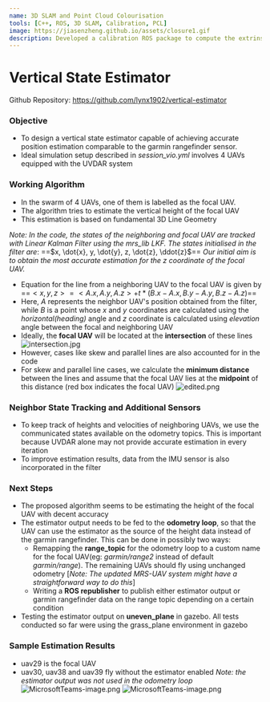 ```yaml
---
name: 3D SLAM and Point Cloud Colourisation
tools: [C++, ROS, 3D SLAM, Calibration, PCL]
image: https://jiasenzheng.github.io/assets/closure1.gif
description: Developed a calibration ROS package to compute the extrinsic parameters between a LiDar and an RGB-D camera.    Performed 3D SLAM using RTAB-Map on a Jackal UGV and aligned the color pixel to the point cloud.
---
```



# Vertical State Estimator
Github Repository: https://github.com/lynx1902/vertical-estimator
### Objective
 - To design a vertical state estimator capable of achieving accurate position estimation comparable to the garmin rangefinder sensor.
- Ideal simulation setup described in *session_vio.yml* involves 4 UAVs equipped with the UVDAR system 

### Working Algorithm

- In the swarm of 4 UAVs, one of them is labelled as the focal UAV.
- The algorithm tries to estimate the vertical height of the focal UAV
- This estimation is based on fundamental 3D Line Geometry

*Note: In the code, the states of the neighboring and focal UAV are tracked with Linear Kalman Filter using the mrs_lib LKF.*
*The states initialised in the filter are*: ==$x, \dot{x}, y, \dot{y}, z, \dot{z}, \ddot{z}$==
*Our initial aim is to obtain the most accurate estimation for the  $z$ coordinate of the focal UAV.*

 - Equation for the line from a neighboring UAV to the focal UAV is given by
==$<x, y, z> = <A.x, A.y, A.z> + t * (B.x - A.x, B.y - A.y, B.z - A.z)$==
 - Here, $A$ represents the neighbor UAV's position obtained from the filter, while $B$ is a point whose $x$ and $y$ coordinates are calculated using the *horizontal(heading)* angle and $z$ coordinate is calculated using *elevation* angle between the focal and neighboring UAV
 - Ideally, the **focal UAV** will be located at the **intersection** of these lines
![intersection.jpg](https://hackmd.io/_uploads/S1LOYm8mp.jpg)
 - However, cases like skew and parallel lines are also accounted for in the code
 - For skew and parallel line cases, we calculate the **minimum distance** between the lines and assume that the focal UAV lies at the **midpoint** of this distance (red box indicates the focal UAV)
![edited.png](https://hackmd.io/_uploads/BJ7b8Y87T.png)

### Neighbor State Tracking and Additional Sensors
 - To keep track of heights and velocities of neighboring UAVs, we use the communicated states available on the odometry topics. This is important because UVDAR alone may not provide accurate estimation in every iteration
 - To improve estimation results, data from the IMU sensor is also incorporated in the filter

### Next Steps
 - The proposed algorithm seems to be estimating the height of the focal UAV with decent accuracy
 - The estimator output needs to be fed to the **odometry loop**, so that the UAV can use the estimator as the source of the height data instead of the garmin rangefinder. This can be done in possibly two ways:
     - Remapping the **range_topic** for the odometry loop to a custom name for the focal UAV(eg: *garmin/range2* instead of default *garmin/range*). The remaining UAVs should fly using unchanged odometry [*Note: The updated MRS-UAV system might have a straightforward way to do this*]
     - Writing a **ROS republisher** to publish either estimator output or garmin rangefinder data on the range topic depending on a certain condition 
 - Testing the estimator output on **uneven_plane** in gazebo. All tests conducted so far were using the grass_plane environment in gazebo 

### Sample Estimation Results
 - uav29 is the focal UAV
 - uav30, uav38 and uav39 fly without the estimator enabled
*Note: the estimator output was not used in the odometry loop*
![MicrosoftTeams-image.png](https://hackmd.io/_uploads/HkpiWKLmT.png)
![MicrosoftTeams-image.png](https://hackmd.io/_uploads/SkWUWFU76.png)

